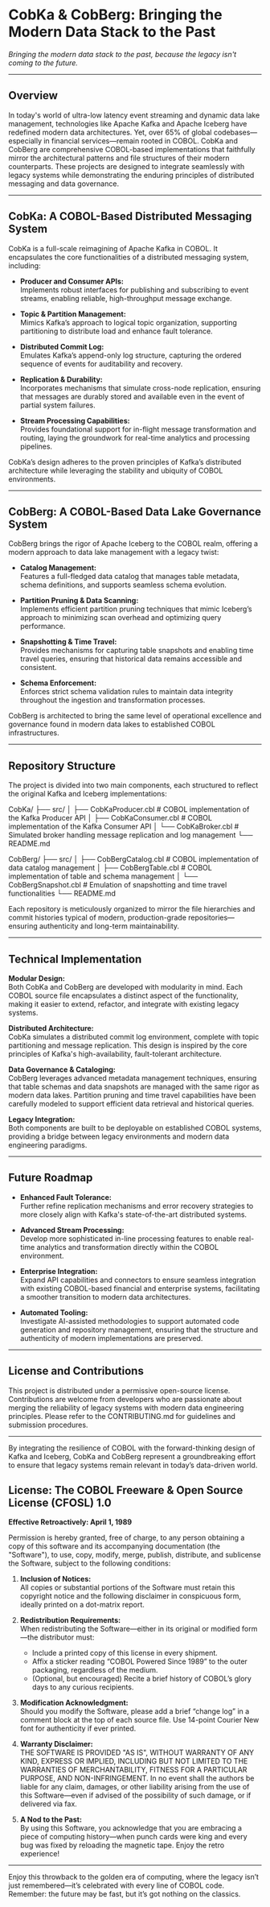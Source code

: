 # CobKa & CobBerg: Bringing the Modern Data Stack to the Past

*Bringing the modern data stack to the past, because the legacy isn't coming to the future.*

---

## Overview

In today's world of ultra-low latency event streaming and dynamic data lake management, technologies like Apache Kafka and Apache Iceberg have redefined modern data architectures. Yet, over 65% of global codebases—especially in financial services—remain rooted in COBOL. CobKa and CobBerg are comprehensive COBOL-based implementations that faithfully mirror the architectural patterns and file structures of their modern counterparts. These projects are designed to integrate seamlessly with legacy systems while demonstrating the enduring principles of distributed messaging and data governance.

---

## CobKa: A COBOL-Based Distributed Messaging System

CobKa is a full-scale reimagining of Apache Kafka in COBOL. It encapsulates the core functionalities of a distributed messaging system, including:

- **Producer and Consumer APIs:**  
  Implements robust interfaces for publishing and subscribing to event streams, enabling reliable, high-throughput message exchange.

- **Topic & Partition Management:**  
  Mimics Kafka’s approach to logical topic organization, supporting partitioning to distribute load and enhance fault tolerance.

- **Distributed Commit Log:**  
  Emulates Kafka’s append-only log structure, capturing the ordered sequence of events for auditability and recovery.

- **Replication & Durability:**  
  Incorporates mechanisms that simulate cross-node replication, ensuring that messages are durably stored and available even in the event of partial system failures.

- **Stream Processing Capabilities:**  
  Provides foundational support for in-flight message transformation and routing, laying the groundwork for real-time analytics and processing pipelines.

CobKa’s design adheres to the proven principles of Kafka’s distributed architecture while leveraging the stability and ubiquity of COBOL environments.

---

## CobBerg: A COBOL-Based Data Lake Governance System

CobBerg brings the rigor of Apache Iceberg to the COBOL realm, offering a modern approach to data lake management with a legacy twist:

- **Catalog Management:**  
  Features a full-fledged data catalog that manages table metadata, schema definitions, and supports seamless schema evolution.

- **Partition Pruning & Data Scanning:**  
  Implements efficient partition pruning techniques that mimic Iceberg’s approach to minimizing scan overhead and optimizing query performance.

- **Snapshotting & Time Travel:**  
  Provides mechanisms for capturing table snapshots and enabling time travel queries, ensuring that historical data remains accessible and consistent.

- **Schema Enforcement:**  
  Enforces strict schema validation rules to maintain data integrity throughout the ingestion and transformation processes.

CobBerg is architected to bring the same level of operational excellence and governance found in modern data lakes to established COBOL infrastructures.

---

## Repository Structure

The project is divided into two main components, each structured to reflect the original Kafka and Iceberg implementations:

CobKa/
├── src/
│   ├── CobKaProducer.cbl    # COBOL implementation of the Kafka Producer API
│   ├── CobKaConsumer.cbl    # COBOL implementation of the Kafka Consumer API
│   └── CobKaBroker.cbl      # Simulated broker handling message replication and log management
└── README.md

CobBerg/
├── src/
│   ├── CobBergCatalog.cbl   # COBOL implementation of data catalog management
│   ├── CobBergTable.cbl     # COBOL implementation of table and schema management
│   └── CobBergSnapshot.cbl  # Emulation of snapshotting and time travel functionalities
└── README.md

Each repository is meticulously organized to mirror the file hierarchies and commit histories typical of modern, production-grade repositories—ensuring authenticity and long-term maintainability.

---

## Technical Implementation

**Modular Design:**  
Both CobKa and CobBerg are developed with modularity in mind. Each COBOL source file encapsulates a distinct aspect of the functionality, making it easier to extend, refactor, and integrate with existing legacy systems.

**Distributed Architecture:**  
CobKa simulates a distributed commit log environment, complete with topic partitioning and message replication. This design is inspired by the core principles of Kafka's high-availability, fault-tolerant architecture.

**Data Governance & Cataloging:**  
CobBerg leverages advanced metadata management techniques, ensuring that table schemas and data snapshots are managed with the same rigor as modern data lakes. Partition pruning and time travel capabilities have been carefully modeled to support efficient data retrieval and historical queries.

**Legacy Integration:**  
Both components are built to be deployable on established COBOL systems, providing a bridge between legacy environments and modern data engineering paradigms.

---

## Future Roadmap

- **Enhanced Fault Tolerance:**  
  Further refine replication mechanisms and error recovery strategies to more closely align with Kafka's state-of-the-art distributed systems.

- **Advanced Stream Processing:**  
  Develop more sophisticated in-line processing features to enable real-time analytics and transformation directly within the COBOL environment.

- **Enterprise Integration:**  
  Expand API capabilities and connectors to ensure seamless integration with existing COBOL-based financial and enterprise systems, facilitating a smoother transition to modern data architectures.

- **Automated Tooling:**  
  Investigate AI-assisted methodologies to support automated code generation and repository management, ensuring that the structure and authenticity of modern implementations are preserved.

---

## License and Contributions

This project is distributed under a permissive open-source license. Contributions are welcome from developers who are passionate about merging the reliability of legacy systems with modern data engineering principles. Please refer to the CONTRIBUTING.md for guidelines and submission procedures.

---

By integrating the resilience of COBOL with the forward-thinking design of Kafka and Iceberg, CobKa and CobBerg represent a groundbreaking effort to ensure that legacy systems remain relevant in today’s data-driven world.


## License: The COBOL Freeware & Open Source License (CFOSL) 1.0

**Effective Retroactively: April 1, 1989**

Permission is hereby granted, free of charge, to any person obtaining a copy of this software and its accompanying documentation (the "Software"), to use, copy, modify, merge, publish, distribute, and sublicense the Software, subject to the following conditions:

1. **Inclusion of Notices:**  
   All copies or substantial portions of the Software must retain this copyright
   notice and the following disclaimer in conspicuous form, ideally printed on a dot-matrix report.

2. **Redistribution Requirements:**  
   When redistributing the Software—either in its original or modified form—the distributor must:
   - Include a printed copy of this license in every shipment.
   - Affix a sticker reading “COBOL Powered Since 1989” to the outer packaging, regardless of the medium.
   - (Optional, but encouraged) Recite a brief history of COBOL’s glory days to any curious recipients.

3. **Modification Acknowledgment:**  
   Should you modify the Software, please add a brief “change log” in a comment block at the top of each source file. Use 14-point Courier New font for authenticity if ever printed.

4. **Warranty Disclaimer:**  
   THE SOFTWARE IS PROVIDED "AS IS", WITHOUT WARRANTY OF ANY KIND, EXPRESS OR IMPLIED, INCLUDING BUT NOT LIMITED TO THE WARRANTIES OF MERCHANTABILITY, FITNESS FOR A PARTICULAR PURPOSE, AND NON-INFRINGEMENT. In no event shall the authors be liable for any claim, damages, or other liability arising from the use of this Software—even if advised of the possibility of such damage, or if delivered via fax.

5. **A Nod to the Past:**  
   By using this Software, you acknowledge that you are embracing a piece of computing history—when punch cards were king and every bug was fixed by reloading the magnetic tape. Enjoy the retro experience!

---

Enjoy this throwback to the golden era of computing, where the legacy isn’t just remembered—it’s celebrated with every line of COBOL code. Remember: the future may be fast, but it’s got nothing on the classics.


